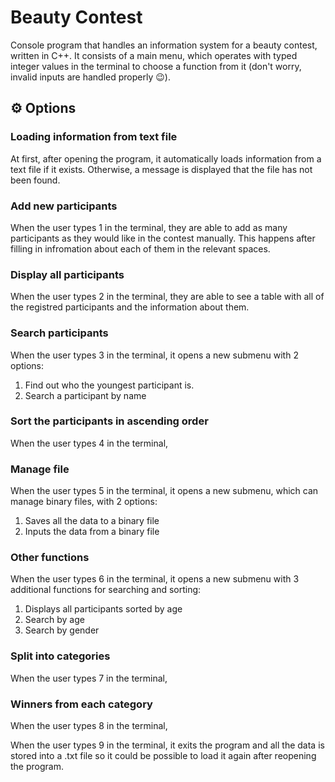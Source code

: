 # Beauty Contest
Console program that handles an information system for a beauty contest, written in C++. It consists of a main menu, which operates with typed integer values in the terminal to choose a function from it (don't worry, invalid inputs are handled properly 😉). 

## ⚙ Options

### Loading information from text file
At first, after opening the program, it automatically loads information from a text file if it exists. Otherwise, a message is displayed that the file has not been found.

### Add new participants
When the user types 1 in the terminal, they are able to add as many participants as they would like in the contest manually. This happens after filling in infromation about each of them in the relevant spaces.

### Display all participants
When the user types 2 in the terminal, they are able to see a table with all of the registred participants and the information about them.

### Search participants
When the user types 3 in the terminal, it opens a new submenu with 2 options:
1. Find out who the youngest participant is.
2. Search a participant by name

### Sort the participants in ascending order
When the user types 4 in the terminal,

### Manage file
When the user types 5 in the terminal, it opens a new submenu, which can manage binary files, with 2 options:
1. Saves all the data to a binary file
2. Inputs the data from a binary file

### Other functions
When the user types 6 in the terminal, it opens a new submenu with 3 additional functions for searching and sorting:
1. Displays all participants sorted by age 
2. Search by age
3. Search by gender 

### Split into categories
When the user types 7 in the terminal, 

### Winners from each category
When the user types 8 in the terminal,


When the user types 9 in the terminal, it exits the program and all the data is stored into a .txt file so it could be possible to load it again after reopening the program.
